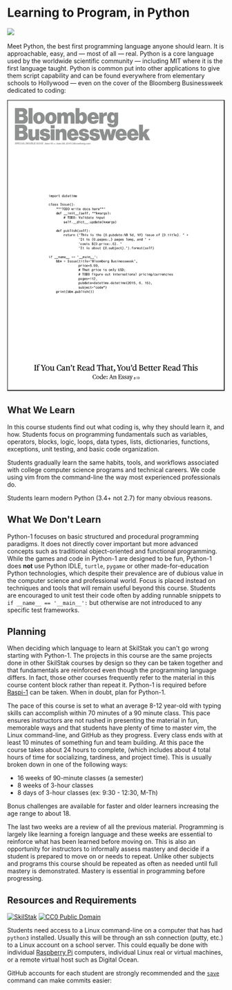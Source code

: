 # Learning to Program, in Python

![](https://www.python.org/static/community_logos/python-logo-generic.svg)

Meet Python, the best first programming language anyone should
learn.  It is approachable, easy, and &mdash; most of all &mdash;
real. Python is a core language used by the worldwide scientific
community &mdash; including MIT where it is the first language
taught. Python is common put into other applications to give them
script capability and can be found everywhere from elementary schools
to Hollywood &mdash; even on the cover of the Bloomberg Businessweek
dedicated to coding:


![](img/bloomberg.jpg)

## What We Learn

In this course students find out what coding is, why they should
learn it, and how. Students focus on programming fundamentals such
as variables, operators, blocks, logic, loops, data types, lists,
dictionaries, functions, exceptions, unit testing, and basic code
organization.

Students gradually learn the same habits, tools, and workflows
associated with college computer science programs and technical
careers. We code using vim from the command-line the way most
experienced professionals do.

Students learn modern Python (3.4+ not 2.7) for many obvious reasons.

## What We Don't Learn

Python-1 focuses on basic structured and procedural programming
paradigms. It does not directly cover important but more advanced
concepts such as traditional object-oriented and functional
programming.  While the games and code in Python-1 are designed to
be fun, Python-1 does **not** use Python IDLE, `turtle`, `pygame`
or other made-for-education Python technologies, which despite their
prevalence are of dubious value in the computer science and
professional world. Focus is placed instead on techniques and tools
that will remain useful beyond this course. Students are encouraged
to unit test their code often by adding runnable snippets to `if
__name__ == '__main__':` but otherwise are not introduced to any
specific test frameworks.

## Planning

When deciding which language to learn at SkilStak you can't go wrong
starting with Python-1. The projects in this course are the same
projects done in other SkilStak courses by design so they can be
taken together and that fundamentals are reinforced even though the
programming language differs. In fact, those other courses frequently
refer to the material in this course content block rather than
repeat it. Python-1 is required before
[Raspi-1](http://raspi-1.skilstak.io) can be taken. When in doubt,
plan for Python-1.

The pace of this course is set to what an average 8-12 year-old
with typing skills can accomplish within 70 minutes of a 90 minute
class. This pace ensures instructors are not rushed in presenting
the material in fun, memorable ways and that students have plenty
of time to master vim, the Linux command-line, and GitHub as they
progress. Every class ends with at least 10 minutes of something
fun and team building. At this pace the course takes about 24 hours
to complete, (which includes about 4 total hours of time for
socializing, tardiness, and project time). This is usually broken
down in one of the following ways:

* 16 weeks of 90-minute classes (a semester)
* 8 weeks of 3-hour classes
* 8 days of 3-hour classes (ex: 9:30 - 12:30, M-Th) 

Bonus challenges are available for faster and older learners
increasing the age range to about 18.

The last two weeks are a review of all the previous material.
Programming is largely like learning a foreign language and these
weeks are essential to reinforce what has been learned before moving
on. This is also an opportunity for instructors to informally assess
mastery and decide if a student is prepared to move on or needs to
repeat. Unlike other subjects and programs this course should be
repeated as often as needed until full mastery is demonstrated.
Mastery is essential in programming before progressing.

## Resources and Requirements

[![][logo]][scb] [![][cc0]][cc0link]

Students need access to a Linux command-line on a computer that has
had `python3` installed. Usually this will be through an ssh
connection (putty, etc.) to a Linux account on a school server.
This could equally be done with individual [Raspberry Pi][] computers,
individual Linux real or virtual machines, or a remote virtual host
such as Digital Ocean.

GitHub accounts for each student are strongly recommended and the
[`save`][save] command can make commits easier:

[save]: https://github.com/skilstak/python-1/blob/master/bin/save
[logo]: http://skilstak.com/images/skilstak-logo-bw-31.svg "SkilStak"
[scb]: README-SKB.md
[cc0]: http://mirrors.creativecommons.org/presskit/buttons/88x31/svg/cc-zero.svg "CC0 Public Domain"
[cc0link]: https://creativecommons.org/publicdomain/zero/1.0/
[Raspberry Pi]: https://www.raspberrypi.org/
